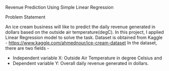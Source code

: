 Revenue Prediction Using Simple Linear Regression

Problem Statement

An ice cream business will like to predict the daily revenue generated in dollars based on the outside air temperature(degC). In this project, I applied Linear Regression model to solve the task.
Dataset is obtained from Kaggle - https://www.kaggle.com/ahmednour/ice-cream-dataset
In the dataset, there are two fields -
- Independent variable X: Outside Air Temperature in degree Celsius and
- Dependent variable Y: Overall daily revenue generated in dollars.
